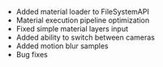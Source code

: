 - Added material loader to FileSystemAPI
- Material execution pipeline optimization
- Fixed simple material layers input
- Added ability to switch between cameras
- Added motion blur samples
- Bug fixes